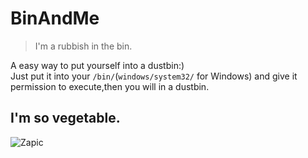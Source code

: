 # BinAndMe
>I'm a rubbish in the bin.

A easy way to put yourself into a dustbin:)  
Just put it into your `/bin/`(`windows/system32/` for Windows) and give it permission to execute,then you will in a dustbin.  

## I'm so vegetable.
![Zapic](https://i.natfrp.org/7dc2f9658e08706d0dbf3da389ee3a26.png)
